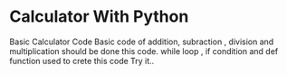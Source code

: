 # Calculator With Python
Basic Calculator Code
Basic code of addition, subraction , division and multiplication should be done this code.
while loop , if condition and def function 
used to crete this code 
Try it..
